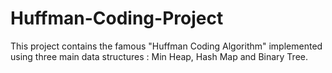 # Huffman-Coding-Project
This project contains the famous "Huffman Coding Algorithm" implemented using three main data structures : Min Heap, Hash Map and Binary Tree.
